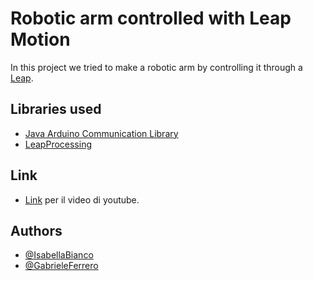 # Robotic arm controlled with Leap Motion

In this project we tried to make a robotic arm by controlling it through a [Leap](https://www.ultraleap.com/product/leap-motion-controller/).

## Libraries used

- [Java Arduino Communication Library](https://github.com/HirdayGupta/Java-Arduino-Communication-Library)
- [LeapProcessing]([https://github.com/GabrieleFerrero/Progetti/tree/main/librerie/java/LeapProcessing](https://github.com/PROGETTI-FERREROBIANCO/LIBRERIE/blob/main/java/LeapProcessing/))

## Link
- [Link](https://youtu.be/08P2p3_jtuo) per il video di youtube.

## Authors

- [@IsabellaBianco](https://github.com/IsabellaBianco)
- [@GabrieleFerrero](https://github.com/GabrieleFerrero)

  
